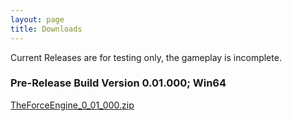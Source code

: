 ```yaml
---
layout: page
title: Downloads
---
```


Current Releases are for testing only, the gameplay is incomplete.

### Pre-Release Build Version 0.01.000; Win64
[TheForceEngine_0_01_000.zip](archive/TheForceEngine_0_01_000.zip)
